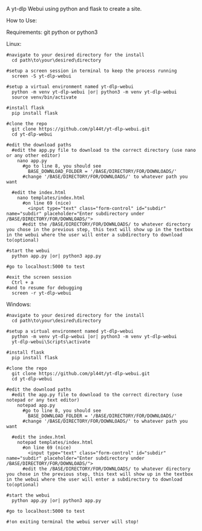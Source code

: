 A yt-dlp Webui using python and flask to create a site.


How to Use:

  Requirements:
    git
    python or python3

  Linux:

    #navigate to your desired directory for the install
      cd path\to\your\desired\directory

    #setup a screen session in terminal to keep the process running
      screen -S yt-dlp-webui

    #setup a virtual environment named yt-dlp-webui
      python -m venv yt-dlp-webui |or| python3 -m venv yt-dlp-webui
      source venv/bin/activate

    #install flask
      pip install flask

    #clone the repo
      git clone https://github.com/pl44t/yt-dlp-webui.git
      cd yt-dlp-webui

    #edit the download paths
      #edit the app.py file to download to the correct directory (use nano or any other editor)
        nano app.py
          #go to line 8, you should see
            BASE_DOWNLOAD_FOLDER = '/BASE/DIRECTORY/FOR/DOWNLOADS/'
          #change '/BASE/DIRECTORY/FOR/DOWNLOADS/' to whatever path you want

      #edit the index.html
        nano templates/index.html
          #on line 69 (nice)
            <input type="text" class="form-control" id="subdir" name="subdir" placeholder="Enter subdirectory under /BASE/DIRECTORY/FOR/DOWNLOADS/">
          #edit the /BASE/DIRECTORY/FOR/DOWNLOADS/ to whatever directory you chose in the previous step, this text will show up in the textbox in the webui where the user will enter a subdirectory to download to(optional)

    #start the webui
      python app.py |or| python3 app.py

    #go to localhost:5000 to test 

    #exit the screen session
      Ctrl + a
    #and to resume for debugging
      screen -r yt-dlp-webui
    


  Windows:
  
    #navigate to your desired directory for the install
      cd path\to\your\desired\directory

    #setup a virtual environment named yt-dlp-webui
      python -m venv yt-dlp-webui |or| python3 -m venv yt-dlp-webui
      yt-dlp-webui\Scripts\activate

    #install flask
      pip install flask

    #clone the repo
      git clone https://github.com/pl44t/yt-dlp-webui.git
      cd yt-dlp-webui

    #edit the download paths
      #edit the app.py file to download to the correct directory (use notepad or any text editor)
        notepad app.py
          #go to line 8, you should see
            BASE_DOWNLOAD_FOLDER = '/BASE/DIRECTORY/FOR/DOWNLOADS/'
          #change '/BASE/DIRECTORY/FOR/DOWNLOADS/' to whatever path you want

      #edit the index.html
        notepad templates/index.html
          #on line 69 (nice)
            <input type="text" class="form-control" id="subdir" name="subdir" placeholder="Enter subdirectory under /BASE/DIRECTORY/FOR/DOWNLOADS/">
          #edit the /BASE/DIRECTORY/FOR/DOWNLOADS/ to whatever directory you chose in the previous step, this text will show up in the textbox in the webui where the user will enter a subdirectory to download to(optional)

    #start the webui
      python app.py |or| python3 app.py

    #go to localhost:5000 to test 
    
    #!on exiting terminal the webui server will stop!

  